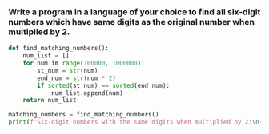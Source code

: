 ### Write a program in a language of your choice to find all six-digit numbers which have same digits as the original number when multiplied by 2.

```python
def find_matching_numbers():
    num_list = []
    for num in range(100000, 1000000):
        st_num = str(num)
        end_num = str(num * 2)
        if sorted(st_num) == sorted(end_num):
            num_list.append(num)
    return num_list

matching_numbers = find_matching_numbers()
print(f'Six-digit numbers with the same digits when multiplied by 2:\n{matching_numbers}')

```

